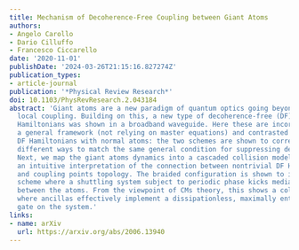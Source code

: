 ```yaml
---
title: Mechanism of Decoherence-Free Coupling between Giant Atoms
authors:
- Angelo Carollo
- Dario Cilluffo
- Francesco Ciccarello
date: '2020-11-01'
publishDate: '2024-03-26T21:15:16.827274Z'
publication_types:
- article-journal
publication: '*Physical Review Research*'
doi: 10.1103/PhysRevResearch.2.043184
abstract: 'Giant atoms are a new paradigm of quantum optics going beyond the usual
  local coupling. Building on this, a new type of decoherence-free (DF) many-body
  Hamiltonians was shown in a broadband waveguide. Here these are incorporated in
  a general framework (not relying on master equations) and contrasted to dispersive
  DF Hamiltonians with normal atoms: the two schemes are shown to correspond to qualitatively
  different ways to match the same general condition for suppressing decoherence.
  Next, we map the giant atoms dynamics into a cascaded collision model (CM), providing
  an intuitive interpretation of the connection between nontrivial DF Hamiltonians
  and coupling points topology. The braided configuration is shown to implement a
  scheme where a shuttling system subject to periodic phase kicks mediates a DF coupling
  between the atoms. From the viewpoint of CMs theory, this shows a collision model
  where ancillas effectively implement a dissipationless, maximally entangling two-qubit
  gate on the system.'
links:
- name: arXiv
  url: https://arxiv.org/abs/2006.13940
---
```

